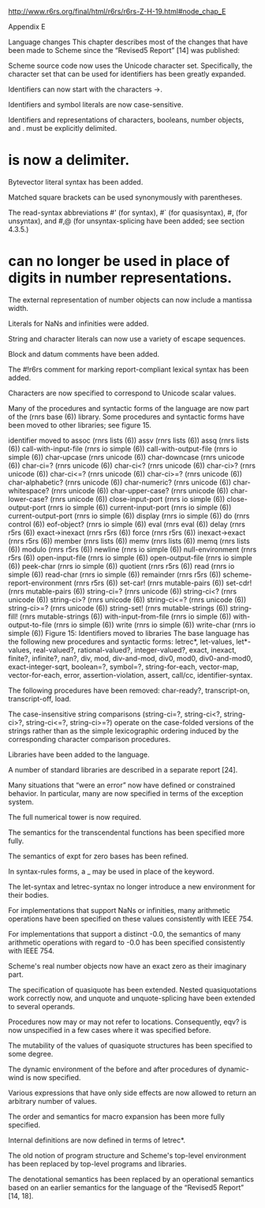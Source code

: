 http://www.r6rs.org/final/html/r6rs/r6rs-Z-H-19.html#node_chap_E

Appendix E

Language changes
This chapter describes most of the changes that have been made to Scheme since the “Revised5 Report” [14] was published:

Scheme source code now uses the Unicode character set. Specifically, the character set that can be used for identifiers has been greatly expanded.

Identifiers can now start with the characters ->.

Identifiers and symbol literals are now case-sensitive.

Identifiers and representations of characters, booleans, number objects, and . must be explicitly delimited.

# is now a delimiter.

Bytevector literal syntax has been added.

Matched square brackets can be used synonymously with parentheses.

The read-syntax abbreviations #' (for syntax), #` (for quasisyntax), #, (for unsyntax), and #,@ (for unsyntax-splicing have been added; see section 4.3.5.)

# can no longer be used in place of digits in number representations.

The external representation of number objects can now include a mantissa width.

Literals for NaNs and infinities were added.

String and character literals can now use a variety of escape sequences.

Block and datum comments have been added.

The #!r6rs comment for marking report-compliant lexical syntax has been added.

Characters are now specified to correspond to Unicode scalar values.

Many of the procedures and syntactic forms of the language are now part of the (rnrs base (6)) library. Some procedures and syntactic forms have been moved to other libraries; see figure 15.

identifier  moved to
assoc (rnrs lists (6))
assv  (rnrs lists (6))
assq  (rnrs lists (6))
call-with-input-file    (rnrs io simple (6))
call-with-output-file   (rnrs io simple (6))
char-upcase (rnrs unicode (6))
char-downcase     (rnrs unicode (6))
char-ci=?   (rnrs unicode (6))
char-ci<?   (rnrs unicode (6))
char-ci>?   (rnrs unicode (6))
char-ci<=?  (rnrs unicode (6))
char-ci>=?  (rnrs unicode (6))
char-alphabetic?  (rnrs unicode (6))
char-numeric?     (rnrs unicode (6))
char-whitespace?  (rnrs unicode (6))
char-upper-case?  (rnrs unicode (6))
char-lower-case?  (rnrs unicode (6))
close-input-port  (rnrs io simple (6))
close-output-port (rnrs io simple (6))
current-input-port      (rnrs io simple (6))
current-output-port     (rnrs io simple (6))
display     (rnrs io simple (6))
do    (rnrs control (6))
eof-object? (rnrs io simple (6))
eval  (rnrs eval (6))
delay (rnrs r5rs (6))
exact->inexact    (rnrs r5rs (6))
force (rnrs r5rs (6))
inexact->exact    (rnrs r5rs (6))
member      (rnrs lists (6))
memv  (rnrs lists (6))
memq  (rnrs lists (6))
modulo      (rnrs r5rs (6))
newline     (rnrs io simple (6))
null-environment  (rnrs r5rs (6))
open-input-file   (rnrs io simple (6))
open-output-file  (rnrs io simple (6))
peek-char   (rnrs io simple (6))
quotient    (rnrs r5rs (6))
read  (rnrs io simple (6))
read-char   (rnrs io simple (6))
remainder   (rnrs r5rs (6))
scheme-report-environment     (rnrs r5rs (6))
set-car!    (rnrs mutable-pairs (6))
set-cdr!    (rnrs mutable-pairs (6))
string-ci=? (rnrs unicode (6))
string-ci<? (rnrs unicode (6))
string-ci>? (rnrs unicode (6))
string-ci<=?      (rnrs unicode (6))
string-ci>=?      (rnrs unicode (6))
string-set! (rnrs mutable-strings (6))
string-fill!      (rnrs mutable-strings (6))
with-input-from-file    (rnrs io simple (6))
with-output-to-file     (rnrs io simple (6))
write (rnrs io simple (6))
write-char  (rnrs io simple (6))
Figure 15:  Identifiers moved to libraries
The base language has the following new procedures and syntactic forms: letrec*, let-values, let*-values, real-valued?, rational-valued?, integer-valued?, exact, inexact, finite?, infinite?, nan?, div, mod, div-and-mod, div0, mod0, div0-and-mod0, exact-integer-sqrt, boolean=?, symbol=?, string-for-each, vector-map, vector-for-each, error, assertion-violation, assert, call/cc, identifier-syntax.

The following procedures have been removed: char-ready?, transcript-on, transcript-off, load.

The case-insensitive string comparisons (string-ci=?, string-ci<?, string-ci>?, string-ci<=?, string-ci>=?) operate on the case-folded versions of the strings rather than as the simple lexicographic ordering induced by the corresponding character comparison procedures.

Libraries have been added to the language.

A number of standard libraries are described in a separate report [24].

Many situations that “were an error” now have defined or constrained behavior. In particular, many are now specified in terms of the exception system.

The full numerical tower is now required.

The semantics for the transcendental functions has been specified more fully.

The semantics of expt for zero bases has been refined.

In syntax-rules forms, a _ may be used in place of the keyword.

The let-syntax and letrec-syntax no longer introduce a new environment for their bodies.

For implementations that support NaNs or infinities, many arithmetic operations have been specified on these values consistently with IEEE 754.

For implementations that support a distinct -0.0, the semantics of many arithmetic operations with regard to -0.0 has been specified consistently with IEEE 754.

Scheme's real number objects now have an exact zero as their imaginary part.

The specification of quasiquote has been extended. Nested quasiquotations work correctly now, and unquote and unquote-splicing have been extended to several operands.

Procedures now may or may not refer to locations. Consequently, eqv? is now unspecified in a few cases where it was specified before.

The mutability of the values of quasiquote structures has been specified to some degree.

The dynamic environment of the before and after procedures of dynamic-wind is now specified.

Various expressions that have only side effects are now allowed to return an arbitrary number of values.

The order and semantics for macro expansion has been more fully specified.

Internal definitions are now defined in terms of letrec*.

The old notion of program structure and Scheme's top-level environment has been replaced by top-level programs and libraries.

The denotational semantics has been replaced by an operational semantics based on an earlier semantics for the language of the “Revised5 Report” [14, 18].
